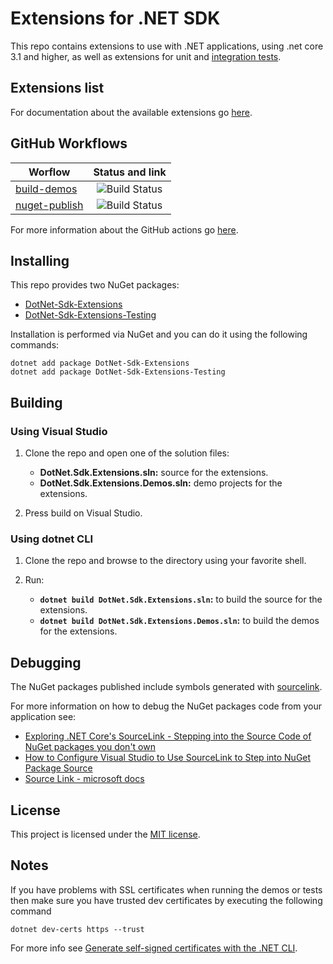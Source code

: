 # Extensions for .NET SDK

This repo contains extensions to use with .NET applications, using .net core 3.1 and higher, as well as extensions for unit and [integration tests](https://docs.microsoft.com/en-us/aspnet/core/test/integration-tests?#introduction-to-integration-tests).

## Extensions list

For documentation about the available extensions go [here](/docs/docs-main.md).

## GitHub Workflows

| Worflow                   |      Status and link      |
|---------------------------|:-------------------------:|
| [build-demos](https://github.com/edumserrano/dot-net-sdk-extensions/blob/main/.github/workflows/build-demos.yml)             |  ![Build Status](https://github.com/edumserrano/dot-net-sdk-extensions/workflows/Build%20demos/badge.svg) |
| [nuget-publish](https://github.com/edumserrano/dot-net-sdk-extensions/blob/main/.github/workflows/nuget-publish.yml)             |  ![Build Status](https://github.com/edumserrano/dot-net-sdk-extensions/workflows/Publish%20Nuget%20packages/badge.svg) |

For more information about the GitHub actions go [here](/docs/github-workflows/github-workflows.md).

## Installing

This repo provides two NuGet packages:

- [DotNet-Sdk-Extensions](https://www.nuget.org/packages/DotNet-Sdk-Extensions)
- [DotNet-Sdk-Extensions-Testing](https://www.nuget.org/packages/DotNet-Sdk-Extensions-Testing)

Installation is performed via NuGet and you can do it using the following commands:

```
dotnet add package DotNet-Sdk-Extensions
dotnet add package DotNet-Sdk-Extensions-Testing
```

## Building

### Using Visual Studio

1) Clone the repo and open one of the solution files:
   - **DotNet.Sdk.Extensions.sln:** source for the extensions.
   - **DotNet.Sdk.Extensions.Demos.sln:** demo projects for the extensions.

2) Press build on Visual Studio.

### Using dotnet CLI

1) Clone the repo and browse to the directory using your favorite shell.

2) Run:
   - **`dotnet build DotNet.Sdk.Extensions.sln`:** to build the source for the extensions.
   - **`dotnet build DotNet.Sdk.Extensions.Demos.sln`:** to build the demos for the extensions.

## Debugging

The NuGet packages published include symbols generated with [sourcelink](https://github.com/dotnet/sourcelink).

For more information on how to debug the NuGet packages code from your application see:

- [Exploring .NET Core's SourceLink - Stepping into the Source Code of NuGet packages you don't own](https://www.hanselman.com/blog/exploring-net-cores-sourcelink-stepping-into-the-source-code-of-nuget-packages-you-dont-own)
- [How to Configure Visual Studio to Use SourceLink to Step into NuGet Package Source](https://aaronstannard.com/visual-studio-sourcelink-setup/)
- [Source Link - microsoft docs](https://docs.microsoft.com/en-us/dotnet/standard/library-guidance/sourcelink)

## License

This project is licensed under the [MIT license](https://licenses.nuget.org/MIT).

## Notes

If you have problems with SSL certificates when running the demos or tests then make sure you have trusted dev certificates by executing the following command

```
dotnet dev-certs https --trust
```

For more info see [Generate self-signed certificates with the .NET CLI](https://docs.microsoft.com/en-us/dotnet/core/additional-tools/self-signed-certificates-guide).
